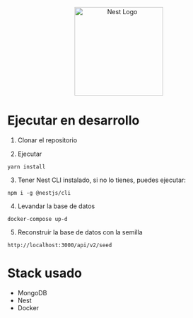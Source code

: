 <p align="center">
  <a href="http://nestjs.com/" target="blank"><img src="https://nestjs.com/img/logo-small.svg" width="200" alt="Nest Logo" /></a>
</p>

# Ejecutar en desarrollo

1. Clonar el repositorio

2. Ejecutar 
```
yarn install
```
3. Tener Nest CLI instalado, si no lo tienes, puedes ejecutar:
```
npm i -g @nestjs/cli
```
4. Levandar la base de datos
```
docker-compose up-d
```

5. Reconstruir la base de datos con la semilla
```
http://localhost:3000/api/v2/seed
```



# Stack usado
* MongoDB
* Nest
* Docker